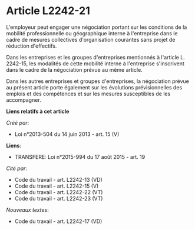 # Article L2242-21

L'employeur peut engager une négociation portant sur les conditions de la mobilité professionnelle ou géographique interne à
l'entreprise dans le cadre de mesures collectives d'organisation courantes sans projet de réduction d'effectifs. 

Dans les entreprises et les groupes d'entreprises mentionnés à l'article L. 2242-15, les modalités de cette mobilité interne
à l'entreprise s'inscrivent dans le cadre de la négociation prévue au même article. 

Dans les autres entreprises et groupes d'entreprises, la négociation prévue au présent article porte également sur les
évolutions prévisionnelles des emplois et des compétences et sur les mesures susceptibles de les accompagner.

**Liens relatifs à cet article**

_Créé par_:

  - Loi n°2013-504 du 14 juin 2013 - art. 15 (V)

**Liens**:

  - TRANSFERE: Loi n°2015-994 du 17 août 2015 - art. 19

_Cité par_:

  - Code du travail - art. L2242-13 (VD)
  - Code du travail - art. L2242-15 (V)
  - Code du travail - art. L2242-22 (VT)
  - Code du travail - art. L2242-23 (VT)

_Nouveaux textes_:

  - Code du travail - art. L2242-17 (VD)
